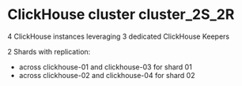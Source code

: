 # ClickHouse cluster cluster_2S_2R

4 ClickHouse instances leveraging 3 dedicated ClickHouse Keepers

2 Shards with replication:
- across clickhouse-01 and clickhouse-03 for shard 01
- across clickhouse-02 and clickhouse-04 for shard 02
